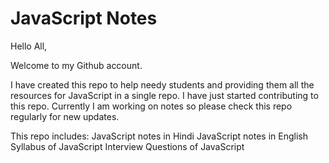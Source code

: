 # JavaScript Notes

Hello All,

Welcome to my Github account.

I have created this repo to help needy students and providing them all the resources for JavaScript in a single repo. I have just started contributing to this repo. Currently I am working on notes so please check this repo regularly for new updates.

This repo includes:
JavaScript notes in Hindi
JavaScript notes in English
Syllabus of JavaScript
Interview Questions of JavaScript

